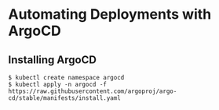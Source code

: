 # Automating Deployments with ArgoCD

## Installing ArgoCD

```shell
$ kubectl create namespace argocd
$ kubectl apply -n argocd -f https://raw.githubusercontent.com/argoproj/argo-cd/stable/manifests/install.yaml
```